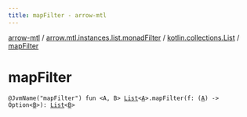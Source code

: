 ```yaml
---
title: mapFilter - arrow-mtl
---
```


[arrow-mtl](../../index.html) / [arrow.mtl.instances.list.monadFilter](../index.html) / [kotlin.collections.List](index.html) / [mapFilter](./map-filter.html)

# mapFilter

`@JvmName("mapFilter") fun <A, B> `[`List`](https://kotlinlang.org/api/latest/jvm/stdlib/kotlin.collections/-list/index.html)`<`[`A`](map-filter.html#A)`>.mapFilter(f: (`[`A`](map-filter.html#A)`) -> Option<`[`B`](map-filter.html#B)`>): `[`List`](https://kotlinlang.org/api/latest/jvm/stdlib/kotlin.collections/-list/index.html)`<`[`B`](map-filter.html#B)`>`